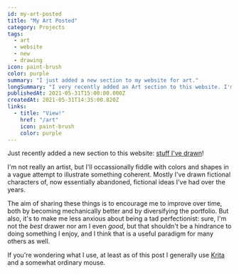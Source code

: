 ```yaml
---
id: my-art-posted
title: "My Art Posted"
category: Projects
tags:
  - art
  - website
  - new
  - drawing
icon: paint-brush
color: purple
summary: "I just added a new section to my website for art."
longSummary: "I very recently added an Art section to this website. I'm not really an artist, but as encouragement to improve and embrace this side of me wanted to openly share stuff I've drawn (and will draw) over the years."
publishedAt: 2021-05-31T15:00:00.000Z
createdAt: 2021-05-31T14:35:00.820Z
links:
  - title: "View!"
    href: "/art"
    icon: paint-brush
    color: purple
---
```


Just recently added a new section to this website: [stuff I've drawn](/art)!

I'm not really an artist, but I'll occassionally fiddle with colors and shapes in a vague attempt to illustrate something coherent. Mostly I've drawn fictional characters of, now essentially abandoned, fictional ideas I've had over the years.

The aim of sharing these things is to encourage me to improve over time, both by becoming mechanically better and by diversifying the portfolio. But also, it's to make me less anxious about being a tad perfectionist: sure, I'm not the _best_ drawer nor am I even _good_, but that shouldn't be a hindrance to doing something I enjoy, and I think that is a useful paradigm for many others as well.

If you're wondering what I use, at least as of this post I generally use [Krita](https://krita.org) and a somewhat ordinary mouse.
